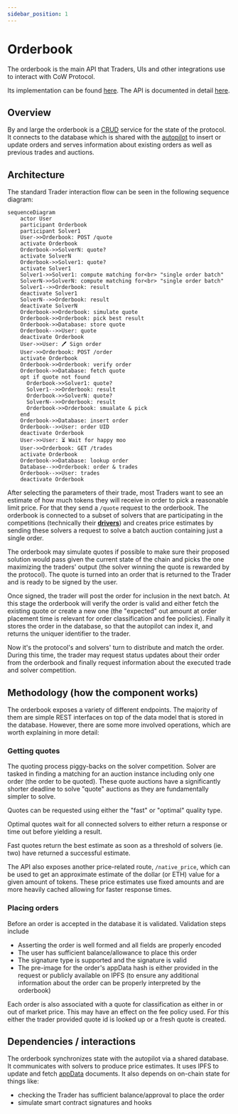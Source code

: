 ```yaml
---
sidebar_position: 1
---
```


# Orderbook

The orderbook is the main API that Traders, UIs and other integrations use to interact with CoW Protocol.

Its implementation can be found [here](https://github.com/cowprotocol/services/tree/main/crates/orderbook). The API is documented in detail [here](../../reference/apis/orderbook). 

## Overview

By and large the orderbook is a [CRUD](https://en.wikipedia.org/wiki/Create,_read,_update_and_delete) service for the state of the protocol.
It connects to the database which is shared with the [autopilot](./autopilot) to insert or update orders and serves information about existing orders as well as previous trades and auctions.

## Architecture

The standard Trader interaction flow can be seen in the following sequence diagram:
```mermaid
sequenceDiagram
    actor User
    participant Orderbook
    participant Solver1
    User->>Orderbook: POST /quote
    activate Orderbook
    Orderbook->>SolverN: quote?
    activate SolverN
    Orderbook->>Solver1: quote?
    activate Solver1
    Solver1->>Solver1: compute matching for<br> "single order batch"
    SolverN->>SolverN: compute matching for<br> "single order batch"
    Solver1-->>Orderbook: result
    deactivate Solver1
    SolverN-->>Orderbook: result
    deactivate SolverN
    Orderbook->>Orderbook: simulate quote
    Orderbook->>Orderbook: pick best result
    Orderbook->>Database: store quote
    Orderbook-->>User: quote
    deactivate Orderbook
    User->>User: 🖊 Sign order
    User->>Orderbook: POST /order
    activate Orderbook
    Orderbook->>Orderbook: verify order
    Orderbook->>Database: fetch quote
    opt if quote not found
      Orderbook->>Solver1: quote?
      Solver1-->>Orderbook: result
      Orderbook->>SolverN: quote?
      SolverN-->>Orderbook: result
      Orderbook->>Orderbook: smualate & pick
    end
    Orderbook->>Database: insert order
    Orderbook-->>User: order UID
    deactivate Orderbook
    User->>User: ⏳ Wait for happy moo
    User->>Orderbook: GET /trades
    activate Orderbook
    Orderbook->>Database: lookup order
    Database-->>Orderbook: order & trades
    Orderbook-->>User: trades
    deactivate Orderbook
```

After selecting the parameters of their trade, most Traders want to see an estimate of how much tokens they will receive in order to pick a reasonable limit price.
For that they send a `/quote` request to the orderbook. 
The orderbook is connected to a subset of solvers that are participating in the competitions (technically their [**drivers**](./driver)) and creates price estimates by sending these solvers a request to solve a batch auction containing just a single order.

The orderbook may simulate quotes if possible to make sure their proposed solution would pass given the current state of the chain and picks the one maximizing the traders' output (the solver winning the quote is rewarded by the protocol). 
The quote is turned into an order that is returned to the Trader and is ready to be signed by the user.

Once signed, the trader will post the order for inclusion in the next batch.
At this stage the orderbook will verify the order is valid and either fetch the existing quote or create a new one (the "expected" out amount at order placement time is relevant for order classification and fee policies).
Finally it stores the order in the database, so that the autopilot can index it, and returns the uniquer identifier to the trader.

Now it's the protocol's and solvers' turn to distribute and match the order.
During this time, the trader may request status updates about their order from the orderbook and finally request information about the executed trade and solver competition.

## Methodology (how the component works)

The orderbook exposes a variety of different endpoints.
The majority of them are simple REST interfaces on top of the data model that is stored in the database.
However, there are some more involved operations, which are worth explaining in more detail:

### Getting quotes

The quoting process piggy-backs on the solver competition.
Solver are tasked in finding a matching for an auction instance including only one order (the order to be quoted).
These quote auctions have a significantly shorter deadline to solve "quote" auctions as they are fundamentally simpler to solve.

Quotes can be requested using either the "fast" or "optimal" quality type.

Optimal quotes wait for all connected solvers to either return a response or time out before yielding a result.

Fast quotes return the best estimate as soon as a threshold of solvers (ie. two) have returned a successful estimate.

The API also exposes another price-related route, `/native_price`, which can be used to get an approximate estimate of the dollar (or ETH) value for a given amount of tokens.
These price estimates use fixed amounts and are more heavily cached allowing for faster response times.

### Placing orders

Before an order is accepted in the database it is validated.
Validation steps include
- Asserting the order is well formed and all fields are properly encoded
- The user has sufficient balance/allowance to place this order
- The signature type is supported and the signature is valid
- The pre-image for the order's appData hash is either provided in the request or publicly available on IPFS (to ensure any additional information about the order can be properly interpreted by the orderbook)

Each order is also associated with a quote for classification as either in or out of market price. This may have an effect on the fee policy used.
For this either the trader provided quote id is looked up or a fresh quote is created.

## Dependencies / interactions

The orderbook synchronizes state with the autopilot via a shared database.
It communicates with solvers to produce price estimates.
It uses IPFS to update and fetch [appData](../integrations/scripts/order-meta-data-appdata/create-a-meta-data-document) documents.
It also depends on on-chain state for things like:
- checking the Trader has sufficient balance/approval to place the order
- simulate smart contract signatures and hooks


